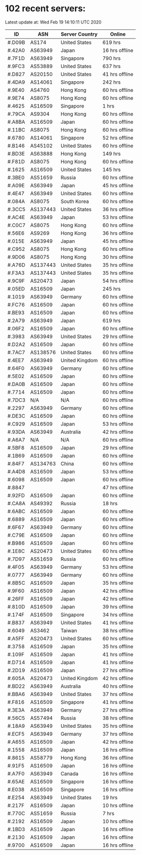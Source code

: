 # 102 recent servers:

Latest update at: Wed Feb 19 14:10:11 UTC 2020

| ID | ASN | Server Country | Online |
| -- | --- | -------------- | ------ |
| #.D09B | AS174 | United States | 619 hrs |
| #.42A0 | AS63949 | Japan | 16 hrs offline |
| #.7F1D | AS63949 | Singapore | 790 hrs |
| #.9FC3 | AS53889 | United States | 637 hrs |
| #.D827 | AS20150 | United States | 41 hrs offline |
| #.4DA9 | AS14061 | Singapore | 242 hrs |
| #.9E40 | AS4760 | Hong Kong | 60 hrs offline |
| #.9E74 | AS8075 | Hong Kong | 60 hrs offline |
| #.4625 | AS16509 | Singapore | 1 hrs |
| #.79CA | AS9304 | Hong Kong | 60 hrs offline |
| #.A8BA | AS16509 | Japan | 60 hrs offline |
| #.11BC | AS8075 | Hong Kong | 60 hrs offline |
| #.6780 | AS14061 | Singapore | 52 hrs offline |
| #.B146 | AS45102 | United States | 60 hrs offline |
| #.BD3E | AS63888 | Hong Kong | 149 hrs |
| #.F81D | AS8075 | Hong Kong | 60 hrs offline |
| #.1625 | AS16509 | United States | 145 hrs |
| #.3BE0 | AS51659 | Russia | 60 hrs offline |
| #.A09E | AS63949 | Japan | 45 hrs offline |
| #.4E47 | AS63949 | United States | 60 hrs offline |
| #.084A | AS8075 | South Korea | 60 hrs offline |
| #.3CC5 | AS137443 | United States | 36 hrs offline |
| #.AC4E | AS63949 | Japan | 53 hrs offline |
| #.C0C7 | AS8075 | Hong Kong | 60 hrs offline |
| #.56E6 | AS9269 | Hong Kong | 36 hrs offline |
| #.015E | AS63949 | Japan | 45 hrs offline |
| #.C952 | AS8075 | Hong Kong | 60 hrs offline |
| #.9D06 | AS8075 | Hong Kong | 30 hrs offline |
| #.A76D | AS137443 | United States | 35 hrs offline |
| #.F3A3 | AS137443 | United States | 35 hrs offline |
| #.9C9F | AS20473 | Japan | 54 hrs offline |
| #.05ED | AS16509 | Japan | 245 hrs |
| #.1019 | AS63949 | Germany | 60 hrs offline |
| #.FC76 | AS16509 | Japan | 60 hrs offline |
| #.BE93 | AS16509 | Japan | 60 hrs offline |
| #.2A79 | AS63949 | Japan | 619 hrs |
| #.06F2 | AS16509 | Japan | 60 hrs offline |
| #.3983 | AS63949 | United States | 29 hrs offline |
| #.D2A2 | AS16509 | Japan | 60 hrs offline |
| #.7AC7 | AS138576 | United States | 60 hrs offline |
| #.4EE7 | AS63949 | United Kingdom | 60 hrs offline |
| #.64F0 | AS63949 | Germany | 60 hrs offline |
| #.5E02 | AS16509 | Japan | 60 hrs offline |
| #.DA0B | AS16509 | Japan | 60 hrs offline |
| #.7714 | AS16509 | Japan | 60 hrs offline |
| #.7DC3 | N/A | N/A | 60 hrs offline |
| #.2297 | AS63949 | Germany | 60 hrs offline |
| #.DE3C | AS16509 | Japan | 60 hrs offline |
| #.C929 | AS16509 | Japan | 53 hrs offline |
| #.93DA | AS63949 | Australia | 42 hrs offline |
| #.A6A7 | N/A | N/A | 60 hrs offline |
| #.5BF8 | AS16509 | Japan | 29 hrs offline |
| #.1B69 | AS16509 | Japan | 60 hrs offline |
| #.84F7 | AS134763 | China | 60 hrs offline |
| #.A4D8 | AS16509 | Japan | 53 hrs offline |
| #.6098 | AS16509 | Japan | 60 hrs offline |
| #.8847 |  |  | 47 hrs offline |
| #.92FD | AS16509 | Japan | 60 hrs offline |
| #.CA8A | AS49392 | Russia | 18 hrs |
| #.6ABC | AS16509 | Japan | 60 hrs offline |
| #.6889 | AS16509 | Japan | 60 hrs offline |
| #.6F67 | AS63949 | Germany | 60 hrs offline |
| #.C79E | AS16509 | Japan | 60 hrs offline |
| #.B986 | AS16509 | Japan | 60 hrs offline |
| #.1E8C | AS20473 | United States | 60 hrs offline |
| #.7D97 | AS51659 | Russia | 60 hrs offline |
| #.4F05 | AS63949 | Germany | 53 hrs offline |
| #.0777 | AS63949 | Germany | 60 hrs offline |
| #.8B5C | AS16509 | Japan | 35 hrs offline |
| #.9F60 | AS16509 | Japan | 42 hrs offline |
| #.26FF | AS16509 | Japan | 42 hrs offline |
| #.810D | AS16509 | Japan | 39 hrs offline |
| #.174F | AS16509 | Singapore | 34 hrs offline |
| #.B837 | AS63949 | United States | 41 hrs offline |
| #.6049 | AS3462 | Taiwan | 38 hrs offline |
| #.A5FF | AS20473 | United States | 60 hrs offline |
| #.3758 | AS16509 | Japan | 35 hrs offline |
| #.109F | AS16509 | Japan | 41 hrs offline |
| #.D714 | AS16509 | Japan | 41 hrs offline |
| #.2D19 | AS16509 | Japan | 27 hrs offline |
| #.605A | AS20473 | United Kingdom | 42 hrs offline |
| #.BD22 | AS63949 | Australia | 40 hrs offline |
| #.BBA6 | AS63949 | United States | 37 hrs offline |
| #.F816 | AS16509 | Singapore | 41 hrs offline |
| #.3E3A | AS63949 | Germany | 27 hrs offline |
| #.56C5 | AS57494 | Russia | 38 hrs offline |
| #.18A9 | AS63949 | United States | 35 hrs offline |
| #.ECF5 | AS63949 | Germany | 37 hrs offline |
| #.A655 | AS16509 | Japan | 42 hrs offline |
| #.1558 | AS16509 | Japan | 16 hrs offline |
| #.8615 | AS58779 | Hong Kong | 36 hrs offline |
| #.91F5 | AS16509 | Japan | 16 hrs offline |
| #.A7F0 | AS63949 | Canada | 16 hrs offline |
| #.65AE | AS16509 | Singapore | 16 hrs offline |
| #.E038 | AS16509 | Singapore | 16 hrs offline |
| #.E254 | AS63949 | United States | 19 hrs |
| #.217F | AS16509 | Japan | 10 hrs offline |
| #.770C | AS51659 | Russia | 7 hrs |
| #.2192 | AS16509 | Japan | 10 hrs offline |
| #.1BD3 | AS16509 | Japan | 16 hrs offline |
| #.2130 | AS16509 | Japan | 16 hrs offline |
| #.9700 | AS16509 | Japan | 16 hrs offline |


